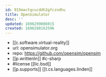 ```yaml
---
id: 915mactqcucddh2gfczndhu
title: OpenSimulator
desc: ''
updated: 1696299086915
created: 1696288162596
---
```


- [[c.software.virtual-reality]]
- url: opensimulator.org
- repo: https://github.com/opensim/opensim
- [[p.writtenIn]] #c-sharp
- #license [[lic.bsd]]
- [[p.supports]] [[t.cs.languages.linden]]